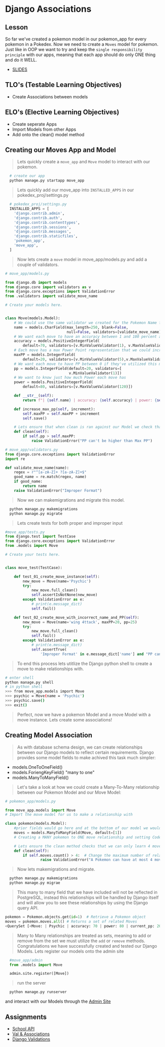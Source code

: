 # Django Associations

## Lesson

So far we've created a pokemon model in our pokemon_app for every pokemon in a Pokedex. Now we need to create a `Moves` model for pokemon. Just like in OOP we want to try and keep the `single responsibility principle` with our apps, meaning that each app should do only ONE thing and do it WELL.

- [SLIDES](https://docs.google.com/presentation/d/1IpSMwwmqcfuw-mhQWXjCM0W6hDJML_OnnIgeMA_P9jk/edit?usp=sharing)

## TLO's (Testable Learning Objectives)

- Create Associations between models

## ELO's (Elective Learning Objectives)

- Create seperate Apps
- Import Models from other Apps
- Add onto the clean() model method

## Creating our Moves App and Model

> Lets quickly create a `move_app` and `Move` model to interact with our pokemon.

```bash
  # create our app
  python manage.py startapp move_app
```

> Lets quickly add our move_app into `INSTALLED_APPS` in our pokedex_proj/settings.py

```python
  # pokedex_proj/settings.py
  INSTALLED_APPS = [
    'django.contrib.admin',
    'django.contrib.auth',
    'django.contrib.contenttypes',
    'django.contrib.sessions',
    'django.contrib.messages',
    'django.contrib.staticfiles',
    'pokemon_app',
    'move_app',
  ]
```

> Now lets create a `move` model in move_app/models.py and add a couple of validators.

```python
# move_app/models.py

from django.db import models
from django.core import validators as v
from django.core.exceptions import ValidationError
from .validators import validate_move_name

# Create your models here.


class Move(models.Model):
    # We could use the same validator we created for the Pokemon Name for our Moves Name
    name = models.CharField(max_length=250, blank=False,
                            null=False, validators=[validate_move_name])
    # We want each move to have an accuracy between 1 and 100 percent and we will give it a default of 70%
    accuracy = models.PositiveIntegerField(
        default=70, validators=[v.MinValueValidator(1), v.MaxValueValidator(100)])
    # Each move has a max Power Point representation that we could increase with special items
    maxPP = models.IntegerField(
        default=20, validators=[v.MinValueValidator(5),v.MaxValueValidator(30)])
    # We want each move to have PP between 0 if they've utilized this move too much and 30 depending on it's max capability
    pp = models.IntegerField(default=20, validators=[
                             v.MinValueValidator(1)])
    # We want to know just how much Power each move has
    power = models.PositiveIntegerField(
        default=80, validators=[v.MaxValueValidator(120)])

    def __str__(self):
        return f"| {self.name} | accuracy: {self.accuracy} | power: {self.power} | current_pp: {self.pp}/{self.maxPP} |"

    def increase_max_pp(self, increment):
        self.maxPP = self.maxPP + increment
        self.save()

    # Lets ensure that when clean is ran against our Model we check that PP is not greater than Max PP
    def clean(self):
        if self.pp > self.maxPP:
            raise ValidationError("PP can't be higher than Max PP")

# move_app/validators.py
from django.core.exceptions import ValidationError
import re

def validate_move_name(name):
    regex = r"^[a-zA-Z]+ ?[a-zA-Z]+$"
    good_name = re.match(regex, name)
    if good_name:
        return name
    raise ValidationError("Improper Format")
```

> Now we can makemigrations and migrate this model.

```bash
  python manage.py makemigrations
  python manage.py migrate
```

> Lets create tests for both proper and improper input

```python
#move_app/tests.py
from django.test import TestCase
from django.core.exceptions import ValidationError
from .models import Move

# Create your tests here.


class move_test(TestCase):

    def test_01_create_move_instance(self):
        new_move = Move(name='Psychic')
        try:
            new_move.full_clean()
            self.assertIsNotNone(new_move)
        except ValidationError as e:
            # print(e.message_dict)
            self.fail()

    def test_02_create_move_with_incorrect_name_and_PP(self):
        new_move = Move(name='wing 4ttack', maxPP=20, pp=25)
        try:
            new_move.full_clean()
            self.fail()
        except ValidationError as e:
            # print(e.message_dict)
            self.assertTrue(
                'Improper Format' in e.message_dict['name'] and "PP can't be higher than Max PP" in e.message_dict['__all__'])
```

> To end this process lets utitlize the Django python shell to create a move to make relationships with.

```bash
# enter shell
python manage.py shell
# in python shell
>>> from move_app.models import Move
>>> psychic = Move(name = 'Psychic')
>>> psychic.save()
>>> exit()
```

> Perfect, now we have a pokemon Model and a move Model with a move instance. Lets create some associations!

## Creating Model Association

> As with database schema design, we can create relationships between our Django models to reflect certain requirements. Django provides some model fields to make achived this task much simpler:

- models.OneToOneField()
- models.ForiengKeyField() "many to one"
- models.ManyToManyField()

> Let's take a look at how we could create a Many-To-Many relationship between our Pokemon Model and our Move Model:

```python
# pokemon_app/models.py

from move_app.models import Move
# Import the move model for us to make a relationship with

class pokemon(models.Model):
    #prior fields would go here and at the bottom of our model we would add any and all associations
    moves = models.ManyToManyField(Move, default=[1])
    # Creating a MANY pokemon to ONE move relationship and setting Code Platoon as the default value

    # Lets ensure the clean method checks that we can only learn 4 moves
    def clean(self):
        if self.moves.count() > 4:  # Change the maximum number of relationships as needed
                raise ValidationError("A Pokemon can have at most 4 moves.")
```

> Now lets makemigrations and migrate.

```bash
  python manage.py makemigrations
  python manage.py migrae
```

> This many to many field that we have included will not be reflected in PostgreSQL, instead this relationships will be handled by Django itself and will allow you to see these relationships by using the Django query API.

```python
pokemon = Pokemon.objects.get(id=1)  # Retrieve a Pokemon object
moves = pokemon.moves.all() # Returns a set of related Moves
<QuerySet [<Move: | Psychic | accuracy: 70 | power: 80 | current_pp: 20/20 |>]>
```

> Many to Many relationships are treated as sets, meaning to add or remove from the set we must utilize the `add` or `remove` methods.
> Congratulations we have successfully  created and tested our Django Models. Lets register our models onto the admin site

```python
  #move_app/admin
  from .models import Move

  admin.site.register([Move])
```

> run the server

```bash
  python manage.py runserver
```

and interact with our Models through the [Admin Site](http://localhost:800/admin)

## Assignments

- [School API](https://classroom.github.com/a/vP_DvvOV)
- [Val & Associations](https://classroom.github.com/a/2PKC68Kh)
- [Django Validations](https://classroom.github.com/a/Q1OvS1Ws)
